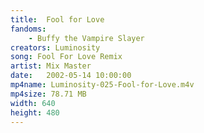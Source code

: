 ```yaml
---
title:  Fool for Love
fandoms:
    - Buffy the Vampire Slayer
creators: Luminosity
song: Fool For Love Remix
artist: Mix Master
date:   2002-05-14 10:00:00
mp4name: Luminosity-025-Fool-for-Love.m4v
mp4size: 78.71 MB
width: 640
height: 480
---
```



  